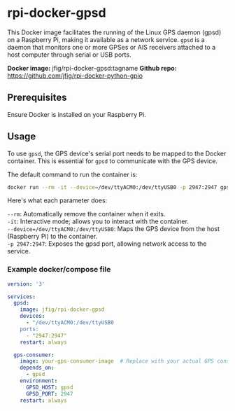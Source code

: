# rpi-docker-gpsd

This Docker image facilitates the running of the Linux GPS daemon (gpsd) on a 
Raspberry Pi, making it available as a network service. `gpsd` is a daemon 
that monitors one or more GPSes or AIS receivers attached to a host computer 
through serial or USB ports.

**Docker image:** jfig/rpi-docker-gpsd:tagname
**Github repo:** https://github.com/jfig/rpi-docker-python-gpio


## Prerequisites

Ensure Docker is installed on your Raspberry Pi.


## Usage

To use `gpsd`, the GPS device's serial port needs to be mapped to the Docker 
container. This is essential for `gpsd` to communicate with the GPS device. 

The default command to run the container is:

```bash 
docker run --rm -it --device=/dev/ttyACM0:/dev/ttyUSB0 -p 2947:2947 gpsd
```
Here's what each parameter does:

```--rm```: Automatically remove the container when it exits. <br />
```-it```: Interactive mode; allows you to interact with the container.<br />
```--device=/dev/ttyACM0:/dev/ttyUSB0```: Maps the GPS device from the host 
    (Raspberry Pi) to the container.<br />
```-p 2947:2947```: Exposes the gpsd port, allowing network access to the service.

### Example docker/compose file

```yaml
version: '3'

services:
  gpsd:
    image: jfig/rpi-docker-gpsd
    devices:
      - "/dev/ttyACM0:/dev/ttyUSB0
    ports:
      - "2947:2947"
    restart: always

  gps-consumer:
    image: your-gps-consumer-image  # Replace with your actual GPS consumer Docker image
    depends_on:
      - gpsd
    environment:
      GPSD_HOST: gpsd
      GPSD_PORT: 2947
    restart: always
```